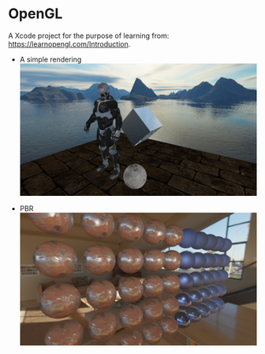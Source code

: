 # OpenGL
A Xcode project for the purpose of learning from: https://learnopengl.com/Introduction. 

* A simple rendering
![Example_1](https://github.com/Xiaoxuan-Zhang/OpenGL/blob/master/results/openGL_Day1.png?raw=true)

* PBR
![PBR example](https://github.com/Xiaoxuan-Zhang/OpenGL/blob/master/results/pbr.png?raw=true)

